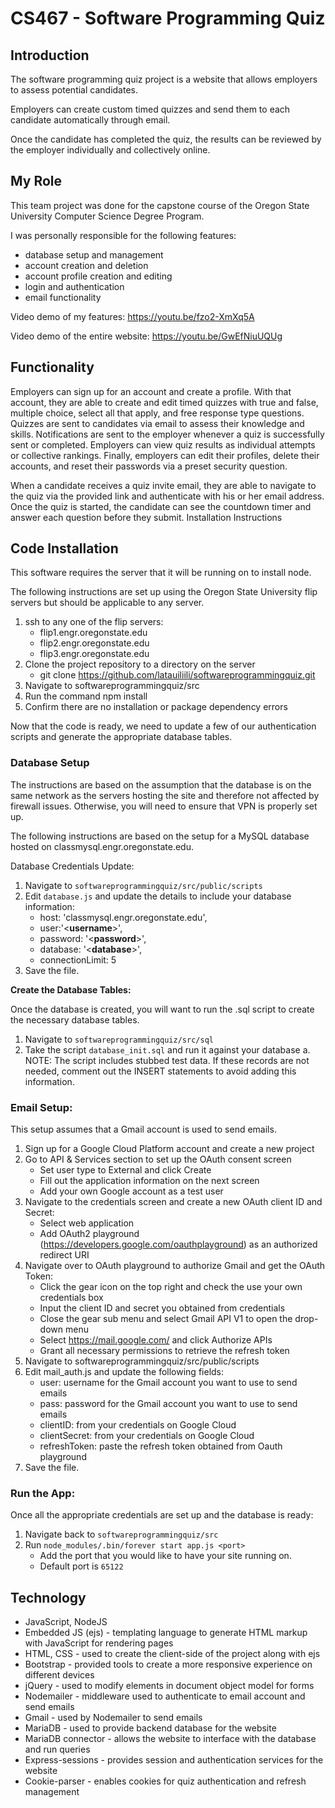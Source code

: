 # CS467 - Software Programming Quiz

## Introduction
The software programming quiz project is a website that allows employers to assess potential
candidates. 

Employers can create custom timed quizzes and send them to each candidate
automatically through email. 

Once the candidate has completed the quiz, the results can be
reviewed by the employer individually and collectively online.

## My Role
This team project was done for the capstone course of the Oregon State University Computer Science Degree Program. 

I was personally responsible for the following features:
* database setup and management
* account creation and deletion
* account profile creation and editing
* login and authentication
* email functionality 

Video demo of my features: https://youtu.be/fzo2-XmXq5A

Video demo of the entire website: https://youtu.be/GwEfNiuUQUg 

## Functionality 
Employers can sign up for an account and create a profile. With that account, they are able to
create and edit timed quizzes with true and false, multiple choice, select all that apply, and free
response type questions. Quizzes are sent to candidates via email to assess their knowledge
and skills. Notifications are sent to the employer whenever a quiz is successfully sent or
completed. Employers can view quiz results as individual attempts or collective rankings. Finally,
employers can edit their profiles, delete their accounts, and reset their passwords via a preset
security question.

When a candidate receives a quiz invite email, they are able to navigate to the quiz via the
provided link and authenticate with his or her email address. Once the quiz is started, the
candidate can see the countdown timer and answer each question before they submit.
Installation Instructions

## Code Installation

This software requires the server that it will be running on to install node. 

The following instructions are set up using the Oregon State University flip servers but should be applicable to
any server.

1. ssh to any one of the flip servers:
    * flip1.engr.oregonstate.edu
    * flip2.engr.oregonstate.edu
    * flip3.engr.oregonstate.edu
2. Clone the project repository to a directory on the server
    * git clone https://github.com/latauiliili/softwareprogrammingquiz.git
3. Navigate to softwareprogrammingquiz/src
4. Run the command npm install
5. Confirm there are no installation or package dependency errors

Now that the code is ready, we need to update a few of our authentication scripts and generate
the appropriate database tables.

### Database Setup

The instructions are based on the assumption that the database is on the same network as the
servers hosting the site and therefore not affected by firewall issues. Otherwise, you will need to
ensure that VPN is properly set up. 

The following instructions are based on the setup for a MySQL database hosted on classmysql.engr.oregonstate.edu.

Database Credentials Update:
1. Navigate to `softwareprogrammingquiz/src/public/scripts`
2. Edit `database.js` and update the details to include your database information:
      * host: 'classmysql.engr.oregonstate.edu',
      * user:'<**username**>',
      * password: '<**password**>',
      * database: '<**database**>',
      * connectionLimit: 5
3. Save the file.

**Create the Database Tables:**

Once the database is created, you will want to run the .sql script to create the necessary
database tables.

1. Navigate to `softwareprogrammingquiz/src/sql`
2. Take the script `database_init.sql` and run it against your database
a. NOTE: The script includes stubbed test data. If these records are not needed,
comment out the INSERT statements to avoid adding this information.

### Email Setup:

This setup assumes that a Gmail account is used to send emails.

1. Sign up for a Google Cloud Platform account and create a new project
2. Go to API & Services section to set up the OAuth consent screen
   * Set user type to External and click Create
   * Fill out the application information on the next screen
   * Add your own Google account as a test user
3. Navigate to the credentials screen and create a new OAuth client ID and Secret:
   * Select web application
   * Add OAuth2 playground (https://developers.google.com/oauthplayground) as an
   authorized redirect URI
4. Navigate over to OAuth playground to authorize Gmail and get the OAuth Token:
   * Click the gear icon on the top right and check the use your own credentials box
   * Input the client ID and secret you obtained from credentials
   * Close the gear sub menu and select Gmail API V1 to open the drop-down menu
   * Select https://mail.google.com/ and click Authorize APIs
   * Grant all necessary permissions to retrieve the refresh token
5. Navigate to softwareprogrammingquiz/src/public/scripts
6. Edit mail_auth.js and update the following fields:
   * user: username for the Gmail account you want to use to send emails
   * pass: password for the Gmail account you want to use to send emails
   * clientID: from your credentials on Google Cloud
   * clientSecret: from your credentials on Google Cloud
   * refreshToken: paste the refresh token obtained from Oauth playground
7. Save the file.

### Run the App:

Once all the appropriate credentials are set up and the database is ready:
1. Navigate back to `softwareprogrammingquiz/src`
2. Run `node_modules/.bin/forever start app.js <port>`
   * Add the port that you would like to have your site running on.
   * Default port is `65122`

## Technology
* JavaScript, NodeJS
* Embedded JS (ejs) - templating language to generate HTML markup with JavaScript for
rendering pages
* HTML, CSS - used to create the client-side of the project along with ejs
* Bootstrap - provided tools to create a more responsive experience on different devices
* jQuery - used to modify elements in document object model for forms
* Nodemailer - middleware used to authenticate to email account and send emails
* Gmail - used by Nodemailer to send emails
* MariaDB - used to provide backend database for the website
* MariaDB connector - allows the website to interface with the database and run queries
* Express-sessions - provides session and authentication services for the website
* Cookie-parser - enables cookies for quiz authentication and refresh management
